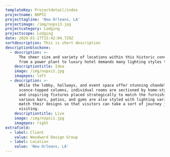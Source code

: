 ```yaml
---
templateKey: Projectdetail/index
projectname: NOPSI
projecttagline: 'New Orleans, LA'
projectimage: /img/nopsi3.jpg
projectcategory: Lodging
projectscope: Lodging
date: 2020-01-27T15:42:04.729Z
sortdescription: This is short description
descriptionblockone:
  - description: >-
      The sheer size and variety of locations within this historic conversion
      from a power plant to luxury hotel demands many lighting styles to match.
    descriptiontitle: Idea
    image: /img/nopsi2.jpg
    imagepos: left
  - description: >-
      While the lobby, hallways, and event space offer stunning chandeliers and
      sconce-topped columns, individual rooms are sectioned by home-style lamps
      and inspiring fixtures placed strategically to match the furnishings. The
      various bars, patios, and gyms are also styled with lighting variations to
      match their designs so that visitors can take a sort of journey just by
      visiting.
    descriptiontitle: Live
    image: /img/nopsi1.jpg
    imagepos: right
extrafield:
  - label: Client
    value: Woodward Design Group
  - label: Location
    value: 'New Orleans, LA'
---
```


